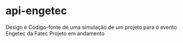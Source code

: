 # api-engetec
Design e Código-fonte de uma simulação de um projeto para o evento Engetec da Fatec
Projeto em andamento
